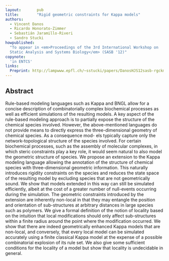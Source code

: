 ```yaml
---
layout:       pub
title:        "Rigid geometric constraints for Kappa models"
authors:
  - Vincent Danos
  - Ricardo Honorato-Zimmer
  - Sebastián Jaramillo-Riveri
  - Sandro Stucki
howpublished:
  "To appear in <em>Proceedings of the 3rd International Workshop on
  Static Analysis and Systems Biology</em> (SASB '12)"
copynote:
  'in ENTCS'
links:
  Preprint: http://lampwww.epfl.ch/~sstucki/papers/DanosHJS12sasb-rgckm.pdf
---
```


## Abstract

Rule-based modeling languages such as Kappa and BNGL allow for a
concise description of combinatorially complex biochemical processes
as well as efficient simulations of the resulting models. A key aspect
of the rule-based modeling approach is to partially expose the
structure of the chemical species involved. However, the
above-mentioned languages do not provide means to directly express the
three-dimensional geometry of chemical species. As a consequence mod-
els typically capture only the network-topological structure of the
species involved. For certain biochemical processes, such as the
assembly of molecular complexes, in which steric constraints play a
key role, it would seem natural to also model the geometric structure
of species. We propose an extension to the Kappa modeling language
allowing the annotation of the structure of chemical species with
three-dimensional geometric information. This naturally introduces
rigidity constraints on the species and reduces the state space of the
resulting model by excluding species that are not geometrically
sound. We show that models extended in this way can still be simulated
efficiently, albeit at the cost of a greater number of null-events
occurring during the simulation.  The geometric constraints introduced
by the extension are inherently non-local in that they may entangle
the position and orientation of sub-structures at arbitrary distances
in large species such as polymers. We give a formal definition of the
notion of locality based on the intuition that local modifications
should only affect sub-structures within a finite radius around the
point where the modification occurred. We show that there are indeed
geometrically enhanced Kappa models that are non-local, and
conversely, that every local model can be simulated accurately using a
finite classical Kappa model at the expense of a possible
combinatorial explosion of its rule set. We also give some sufficient
conditions for the locality of a model but show that locality is
undecidable in general.
